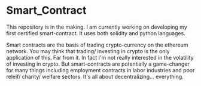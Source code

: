 # Smart_Contract

This repository is in the making. I am currently working on developing my first certified smart-contract. It uses both solidity and python languages.

Smart contracts are the basis of trading crypto-currency on the ethereum network. You may think that trading/ investing in crypto is the only application of this. Far from it. In fact I'm not really interested in the volatility of investing in crypto. But smart-contracts are potentially a game-changer for many things including employment contracts in labor industries and poor releif/ charity/ welfare sectors. It's all about decentralizing... everything.
